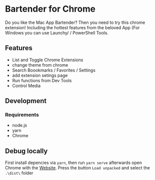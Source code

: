 # Bartender for Chrome

Do you like the Mac App Bartender?
Then you need to try this chrome extension!
Including the hottest features from the beloved App
(For Windows you can use Launchy/ / PowerShell Tools.

## Features

- List and Toggle Chrome Extensions
- change theme from chrome
- Search Boookmarks / Favorites / Settings
- add extension setings page
- Run functions from Dev Tools
- Control Media

## Development

### Requirements

- node.js
- yarn
- Chrome

## Debug locally

First install depencies via `yarn`, then run `yarn serve` afterwards open Chrome with the [Website](chrome://extensions).
Press the button `Load unpacked` and select the `.\dist\` folder